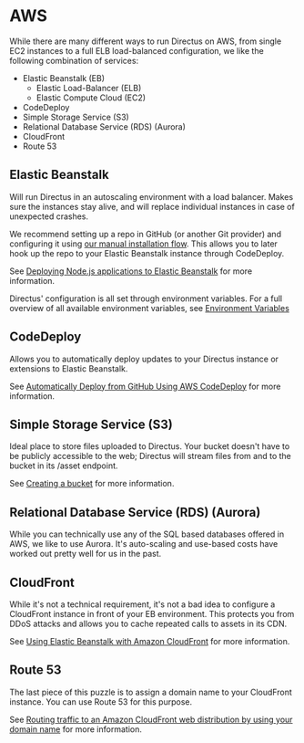 # AWS

While there are many different ways to run Directus on AWS, from single EC2 instances to a full ELB load-balanced
configuration, we like the following combination of services:

- Elastic Beanstalk (EB)
  - Elastic Load-Balancer (ELB)
  - Elastic Compute Cloud (EC2)
- CodeDeploy
- Simple Storage Service (S3)
- Relational Database Service (RDS) (Aurora)
- CloudFront
- Route 53

## Elastic Beanstalk

Will run Directus in an autoscaling environment with a load balancer. Makes sure the instances stay alive, and will
replace individual instances in case of unexpected crashes.

We recommend setting up a repo in GitHub (or another Git provider) and configuring it using
[our manual installation flow](/self-hosted/installation/manual). This allows you to later hook up the repo to your
Elastic Beanstalk instance through CodeDeploy.

See
[Deploying Node.js applications to Elastic Beanstalk](https://docs.aws.amazon.com/elasticbeanstalk/latest/dg/create_deploy_nodejs.html)
for more information.

Directus' configuration is all set through environment variables. For a full overview of all available environment
variables, see [Environment Variables](/configuration/config-options)

## CodeDeploy

Allows you to automatically deploy updates to your Directus instance or extensions to Elastic Beanstalk.

See
[Automatically Deploy from GitHub Using AWS CodeDeploy](https://aws.amazon.com/blogs/devops/automatically-deploy-from-github-using-aws-codedeploy/)
for more information.

## Simple Storage Service (S3)

Ideal place to store files uploaded to Directus. Your bucket doesn't have to be publicly accessible to the web; Directus
will stream files from and to the bucket in its /asset endpoint.

See [Creating a bucket](https://docs.aws.amazon.com/AmazonS3/latest/gsg/CreatingABucket.html) for more information.

## Relational Database Service (RDS) (Aurora)

While you can technically use any of the SQL based databases offered in AWS, we like to use Aurora. It's auto-scaling
and use-based costs have worked out pretty well for us in the past.

## CloudFront

While it's not a technical requirement, it's not a bad idea to configure a CloudFront instance in front of your EB
environment. This protects you from DDoS attacks and allows you to cache repeated calls to assets in its CDN.

See
[Using Elastic Beanstalk with Amazon CloudFront](https://docs.aws.amazon.com/elasticbeanstalk/latest/dg/AWSHowTo.cloudfront.html)
for more information.

## Route 53

The last piece of this puzzle is to assign a domain name to your CloudFront instance. You can use Route 53 for this
purpose.

See
[Routing traffic to an Amazon CloudFront web distribution by using your domain name](https://docs.aws.amazon.com/Route53/latest/DeveloperGuide/routing-to-cloudfront-distribution.html)
for more information.
